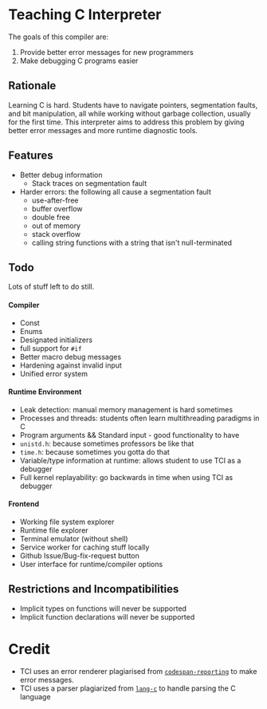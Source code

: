 # Teaching C Interpreter
The goals of this compiler are:

1. Provide better error messages for new programmers
2. Make debugging C programs easier

## Rationale
Learning C is hard. Students have to navigate pointers, segmentation faults,
and bit manipulation, all while working without garbage collection, usually
for the first time. This interpreter aims to address this problem by giving
better error messages and more runtime diagnostic tools.

## Features
- Better debug information
  - Stack traces on segmentation fault
- Harder errors: the following all cause a segmentation fault
  - use-after-free
  - buffer overflow
  - double free
  - out of memory
  - stack overflow
  - calling string functions with a string that isn't null-terminated

## Todo
Lots of stuff left to do still.

#### Compiler
- Const
- Enums
- Designated initializers
- full support for `#if`
- Better macro debug messages
- Hardening against invalid input
- Unified error system

#### Runtime Environment
- Leak detection: manual memory management is hard sometimes
- Processes and threads: students often learn multithreading paradigms in C
- Program arguments && Standard input - good functionality to have
- `unistd.h`: because sometimes professors be like that
- `time.h`: because sometimes you gotta do that
- Variable/type information at runtime: allows student to use TCI as a debugger
- Full kernel replayability: go backwards in time when using TCI as debugger

#### Frontend
- Working file system explorer
- Runtime file explorer
- Terminal emulator (without shell)
- Service worker for caching stuff locally
- Github Issue/Bug-fix-request button
- User interface for runtime/compiler options

## Restrictions and Incompatibilities
- Implicit types on functions will never be supported
- Implicit function declarations will never be supported

# Credit
- TCI uses an error renderer plagiarised from
  [`codespan-reporting`](https://github.com/brendanzab/codespan) to make error messages.
- TCI uses a parser plagiarized from [`lang-c`](https://github.com/vickenty/lang-c)
  to handle parsing the C language


